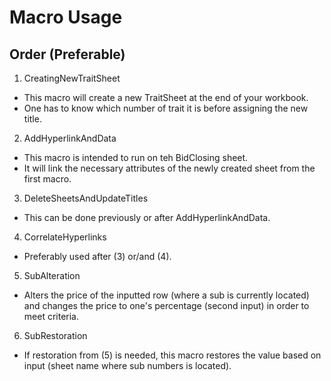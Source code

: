 # Macro Usage

## Order (Preferable)

1. CreatingNewTraitSheet
  - This macro will create a new TraitSheet at the end of your workbook.
  - One has to know which number of trait it is before assigning the new title.
    
2. AddHyperlinkAndData
  - This macro is intended to run on teh BidClosing sheet.
  - It will link the necessary attributes of the newly created sheet from the first macro.

3. DeleteSheetsAndUpdateTitles
  - This can be done previously or after AddHyperlinkAndData.

4. CorrelateHyperlinks
  - Preferably used after (3) or/and (4).

5. SubAlteration
  - Alters the price of the inputted row (where a sub is currently located) and changes the price to one's percentage (second input) in order to meet criteria.

6. SubRestoration
  - If restoration from (5) is needed, this macro restores the value based on input (sheet name where sub numbers is located).
